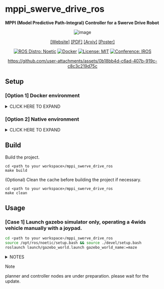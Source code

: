 # mppi_swerve_drive_ros
**MPPI (Model Predictive Path-Integral) Controller for a Swerve Drive Robot**

<div align="center">

![image](https://github.com/user-attachments/assets/56d055e7-f3a4-4c89-940f-577b00e4f088)

[[Website]](https://mizuhoaoki.github.io/projects/iros2024)
[[PDF]](https://mizuhoaoki.github.io/media/papers/IROS2024_paper_mizuhoaoki.pdf)
[[Arxiv]](https://arxiv.org/abs/2409.08648)
[[Poster]](https://mizuhoaoki.github.io/projects/iros2024_poster.pdf)

[![ROS Distro: Noetic](https://img.shields.io/badge/ROS-Noetic-red.svg)](https://wiki.ros.org/noetic)
[![Docker](https://img.shields.io/badge/-Docker-EEE.svg?logo=docker&style=flat)](https://www.docker.com/)
[![License: MIT](https://img.shields.io/badge/License-MIT-blue.svg)](https://opensource.org/licenses/MIT)
[![Conference: IROS](https://img.shields.io/badge/Publication-IROS2024-purple.svg)](https://iros2024-abudhabi.org/)

<!-- demo movie -->
https://github.com/user-attachments/assets/0b18bb4d-c6ad-407b-919c-c8c3c219d75c

</div>


## Setup

### [Option 1] Docker environment

<details>
<summary>CLICK HERE TO EXPAND</summary>

1. Prerequisites
    - [docker](https://docs.docker.com/engine/install/ubuntu/)
        - For ubuntu users:
            ```
            curl -fsSL https://get.docker.com -o get-docker.sh
            sudo sh get-docker.sh
            ```
    - [rocker](https://github.com/osrf/rocker)
        - For ubuntu users:
            ```
            sudo apt-get install python3-rocker
            ```

1. Clone the project repository.
    ```
    cd <path to your workspace>
    git clone https://github.com/MizuhoAOKI/mppi_swerve_drive_ros
    ```

1. Run for the first time setup to build the docker image.
    ```
    cd <path to your workspace>/mppi_swerve_drive_ros
    make setup_docker
    ```

1. Launch the docker container and get into the bash inside.
    ```
    cd <path to your workspace>/mppi_swerve_drive_ros
    make run_docker
    ```

1. [Inside the docker container] Build the project.
    ```
    cd ~/mppi_swerve_drive_ros
    make build
    ```

</details>


### [Option 2] Native environment

<details>
<summary>CLICK HERE TO EXPAND</summary>

1. Prerequisites
    - [ubuntu 20.04](https://releases.ubuntu.com/focal/)
    - [ros noetic](https://wiki.ros.org/noetic)

1. Clone the project repository.
    ```
    cd <path to your workspace>
    git clone https://github.com/MizuhoAOKI/mppi_swerve_drive_ros
    ```

1. Install foundation packages.
    ```
    cd <path to your workspace>/mppi_swerve_drive_ros
    sudo make install_deps
    ```
1. Initialize rosdep, update it, and install dependencies.
    ```
    cd <path to your workspace>/mppi_swerve_drive_ros
    sudo rosdep init
    rosdep update
    rosdep update && rosdep install -y --from-paths src --ignore-src --rosdistro noetic
    ```
1. Build the project.
    ```
    cd <path to your workspace>/mppi_swerve_drive_ros
    make build
    ```

</details>  


## Build

Build the project.
```
cd <path to your workspace>/mppi_swerve_drive_ros
make build
```

(Optional) Clean the cache before building the project if necessary.
```
cd <path to your workspace>/mppi_swerve_drive_ros
make clean
```


## Usage

### [Case 1] Launch gazebo simulator only, operating a 4wids vehicle manually with a joypad.
```bash
cd <path to your workspace>/mppi_swerve_drive_ros
source /opt/ros/noetic/setup.bash && source ./devel/setup.bash
roslaunch launch/gazebo_world.launch gazebo_world_name:=maze
```

<details>
<summary>NOTES</summary>

- Gazebo_world_name options:
    - `empty`
    - `empty_garden`
    - `cylinder_garden`
    - `maze`
- Default joystick path is `/dev/input/js0`. If you want to change the path, please edit `mppi_swerve_drive_ros/src/operation/joy_controller/config/joy.yaml`.

</details>

> [!NOTE]
> planner and controller nodes are under preparation. please wait for the update.

<!--
### [Case 2] Navigate a 4wids vehicle autonomously with MPPI controller.

- Try MPPI-3D(a) (quick but dangerous)
    ```bash
    cd <path to your workspace>/mppi_swerve_drive_ros
    source /opt/ros/noetic/setup.bash && source ./devel/setup.bash
    roslaunch launch/navigation.launch local_planner:=mppi_3d_a
    ```
- Try MPPI-3D(b) (relatively safe but too slow)
    ```bash
    cd <path to your workspace>/mppi_swerve_drive_ros
    source /opt/ros/noetic/setup.bash && source ./devel/setup.bash
    roslaunch launch/navigation.launch local_planner:=mppi_3d_b
    ```
- Try MPPI-4D (safe but relatively slow)
    ```bash
    cd <path to your workspace>/mppi_swerve_drive_ros
    source /opt/ros/noetic/setup.bash && source ./devel/setup.bash
    roslaunch launch/navigation.launch local_planner:=mppi_4d
    ```
- ✨Try MPPI-H✨ (good balance between quickness and safety, recommended)
    ```bash
    cd <path to your workspace>/mppi_swerve_drive_ros
    source /opt/ros/noetic/setup.bash && source ./devel/setup.bash
    roslaunch launch/navigation.launch local_planner:=mppi_h
    ```
-->